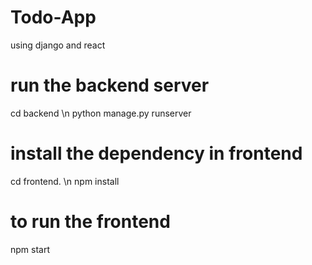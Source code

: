 # Todo-App
using django and react

# run the backend server
cd backend \n
python manage.py runserver

# install the dependency in frontend
cd frontend. \n
npm install

# to run the frontend
npm start

